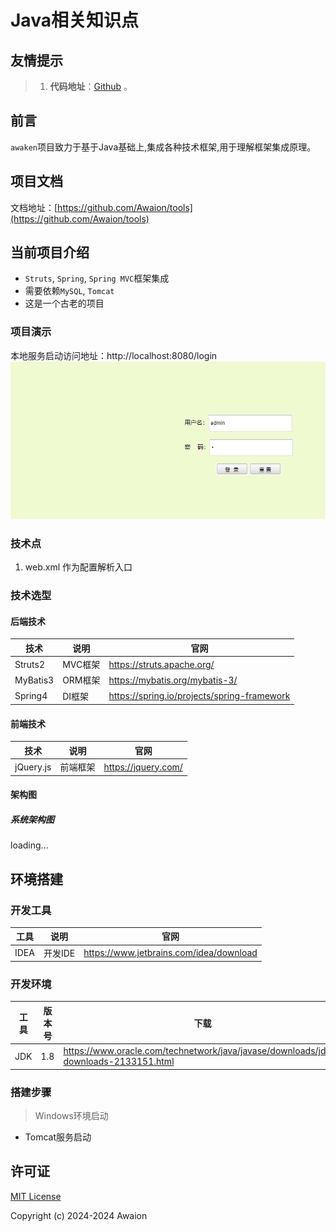 # Java相关知识点

## 友情提示
> 1. **代码地址**：[Github](https://github.com/Awaion/tools) 。

## 前言
`awaken`项目致力于基于Java基础上,集成各种技术框架,用于理解框架集成原理。

## 项目文档
文档地址：[https://github.com/Awaion/tools](https://github.com/Awaion/tools)

## 当前项目介绍
- `Struts`, `Spring`, `Spring MVC`框架集成
- 需要依赖`MySQL`, `Tomcat`
- 这是一个古老的项目

### 项目演示
本地服务启动访问地址：http://localhost:8080/login
![首页](./src/main/resources/init/20240514222105.png)

### 技术点
1. web.xml 作为配置解析入口

### 技术选型
#### 后端技术
| 技术                 | 说明                | 官网                                           |
| --------------------| ------------------- | ---------------------------------------------- |
| Struts2             | MVC框架             | https://struts.apache.org/         |
| MyBatis3            | ORM框架             | https://mybatis.org/mybatis-3/         |
| Spring4             | DI框架              | https://spring.io/projects/spring-framework         |

#### 前端技术
| 技术         | 说明                   | 官网                                               |
| ----------   | ---------------------  | --------------------------------------            |
| jQuery.js       | 前端框架               | https://jquery.com/                             |

#### 架构图
##### 系统架构图
loading...

## 环境搭建
### 开发工具
| 工具          | 说明                | 官网                                            |
| ------------- | ------------------- | ----------------------------------------------- |
| IDEA          | 开发IDE             | https://www.jetbrains.com/idea/download         |

### 开发环境
| 工具          | 版本号  | 下载                                                                                 |
| ------------- | ------ | ------------------------------------------------------------                         |
| JDK           | 1.8    | https://www.oracle.com/technetwork/java/javase/downloads/jdk8-downloads-2133151.html |


### 搭建步骤
> Windows环境启动
- Tomcat服务启动

## 许可证
[MIT License](https://opensource.org/license/mit)

Copyright (c) 2024-2024 Awaion

